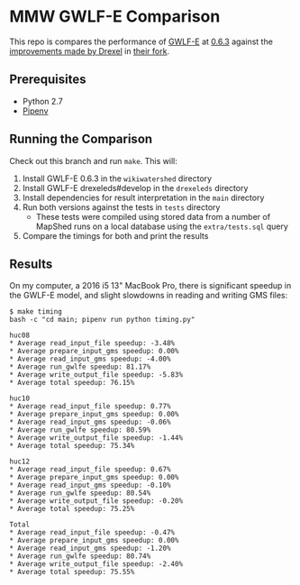 # MMW GWLF-E Comparison

This repo is compares the performance of [GWLF-E][gwlfe] at [0.6.3][gwlfe-063]
against the [improvements made by Drexel][gwlfe-pr81] in [their
fork][gwlfe-drexeleds].

## Prerequisites

  * Python 2.7
  * [Pipenv][pipenv]

## Running the Comparison

Check out this branch and run `make`. This will:

  1. Install GWLF-E 0.6.3 in the `wikiwatershed` directory
  2. Install GWLF-E drexeleds#develop in the `drexeleds` directory
  3. Install dependencies for result interpretation in the `main` directory
  4. Run both versions against the tests in `tests` directory
      * These tests were compiled using stored data from a number of MapShed
        runs on a local database using the `extra/tests.sql` query
  5. Compare the timings for both and print the results

## Results

On my computer, a 2016 i5 13" MacBook Pro, there is significant speedup in the
GWLF-E model, and slight slowdowns in reading and writing GMS files:

```shell
$ make timing
bash -c "cd main; pipenv run python timing.py"

huc08
* Average read_input_file speedup: -3.48%
* Average prepare_input_gms speedup: 0.00%
* Average read_input_gms speedup: -4.00%
* Average run_gwlfe speedup: 81.17%
* Average write_output_file speedup: -5.83%
* Average total speedup: 76.15%

huc10
* Average read_input_file speedup: 0.77%
* Average prepare_input_gms speedup: 0.00%
* Average read_input_gms speedup: -0.06%
* Average run_gwlfe speedup: 80.59%
* Average write_output_file speedup: -1.44%
* Average total speedup: 75.34%

huc12
* Average read_input_file speedup: 0.67%
* Average prepare_input_gms speedup: 0.00%
* Average read_input_gms speedup: -0.10%
* Average run_gwlfe speedup: 80.54%
* Average write_output_file speedup: -0.20%
* Average total speedup: 75.25%

Total
* Average read_input_file speedup: -0.47%
* Average prepare_input_gms speedup: 0.00%
* Average read_input_gms speedup: -1.20%
* Average run_gwlfe speedup: 80.74%
* Average write_output_file speedup: -2.40%
* Average total speedup: 75.55%
```

[gwlfe]: https://github.com/WikiWatershed/gwlf-e
[gwlfe-063]: https://github.com/WikiWatershed/gwlf-e/releases/tag/0.6.3
[gwlfe-pr81]: https://github.com/WikiWatershed/gwlf-e/pull/81
[gwlfe-drexeleds]: https://github.com/drexeleds/gwlf-e
[pipenv]: https://github.com/pypa/pipenv
